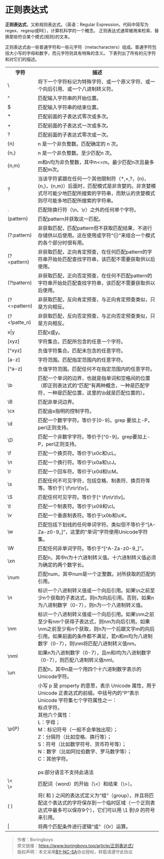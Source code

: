 # 正则表达式
**正则表达式**，又称规则表达式。（英语：Regular Expression，代码中简写为regex、regexp或RE），计算机科学的一个概念。
正则表达式通常被用来检索、替换那些符合某个模式(规则)的文本。

正则表达式由一些普通字符和一些元字符（metacharacters）组成。普通字符包括大小写的字母和数字，而元字符则具有特殊的含义。
下表列出了所有的元字符和对它们的描述。
<table>
 <tr>
  <th>字符</th><th>描述</th> 
</tr>
 <tr>
  <td>\</td><td>将下一个字符标记为特殊字符、或一个原义字符、或一个向后引用、或一个八进制转义符。</td> 
</tr>
 <tr>
  <td>^</td><td>匹配输入字符串的开始位置。</td> 
</tr>
 <tr>
  <td>$</td><td>匹配输入字符串的结束位置。</td> 
</tr>
 <tr>
  <td>*</td><td>匹配前面的子表达式零次或多次。</td> 
</tr>
 <tr>
  <td>+</td><td>匹配前面的子表达式一次或多次。</td> 
</tr>
 <tr>
  <td>?</td><td>匹配前面的子表达式零次或一次。</td> 
</tr>
 <tr>
  <td>{n}</td><td>n 是一个非负整数。匹配确定的 n 次。</td> 
</tr>
 <tr>
  <td>{n,}</td><td>n 是一个非负整数。至少匹配n 次。</td> 
</tr>
 <tr>
  <td>{n,m}</td><td>m和n均为非负整数，其中n<=m。最少匹配n次且最多匹配m次。</td> 
</tr>
 <tr>
  <td>?</td><td>当该字符紧跟在任何一个其他限制符（*,+,?，{n}，{n,}，{n,m}）后面时，匹配模式是非贪婪的。非贪婪模式尽可能少地匹配所搜索的字符串，而默认的贪婪模式则尽可能多地匹配所搜索的字符串。</td> 
</tr>
 <tr>
  <td>.</td><td>匹配除换行符（\n、\r）之外的任何单个字符。</td> 
</tr>
 <tr>
  <td>(pattern)</td><td>匹配pattern并获取这一匹配。</td> 
</tr>
 <tr>
  <td>(?:pattern)</td><td>非获取匹配，匹配pattern但不获取匹配结果，不进行存储供以后使用。这在使用或字符“(|)”来组合一个模式的各个部分时很有用。</td> 
</tr>
 <tr>
  <td>(?=pattern)</td><td>非获取匹配，正向肯定预查，在任何匹配pattern的字符串开始处匹配查找字符串，该匹配不需要获取供以后使用。</td> 
</tr>
 <tr>
  <td>(?!pattern)</td><td>非获取匹配，正向否定预查，在任何不匹配pattern的字符串开始处匹配查找字符串，该匹配不需要获取供以后使用。</td> 
</tr>
 <tr>
  <td>(?<=pattern)</td><td>非获取匹配，反向肯定预查，与正向肯定预查类似，只是方向相反。</td> 
</tr>
 <tr>
  <td>(?<<e>!patte_n)</td><td>非获取匹配，反向否定预查，与正向否定预查类似，只是方向相反。</td> 
</tr>
 <tr>
  <td>x|y</td><td>匹配x或y。</td> 
</tr>
 <tr>
  <td>[xyz]</td><td>字符集合。匹配所包含的任意一个字符。</td> 
</tr>
 <tr>
  <td>[^xyz]</td><td>负值字符集合。匹配未包含的任意字符。</td> 
</tr>
<tr>
  <td>[a-z]</td><td>字符范围。匹配指定范围内的任意字符。</td> 
</tr>
<tr>
  <td>[^a-z]</td><td>负值字符范围。匹配任何不在指定范围内的任意字符。</td> 
</tr>
<tr>
  <td>\b</td><td>匹配一个单词的边界，也就是指单词和空格间的位置（即正则表达式的“匹配”有两种概念，一种是匹配字符，一种是匹配位置，这里的\b就是匹配位置的）。</td> 
</tr>
<tr>
  <td>\B</td><td>匹配非单词边界。</td> 
</tr>
<tr>
  <td>\cx</td><td>匹配由x指明的控制字符。</td> 
</tr>
<tr>
  <td>\d</td><td>匹配一个数字字符。等价于[0-9]。grep 要加上-P，perl正则支持。</td> 
</tr>
<tr>
  <td>\D</td><td>匹配一个非数字字符。等价于[^0-9]。grep要加上-P，perl正则支持。</td> 
</tr>
<tr>
  <td>\f</td><td>匹配一个换页符。等价于\x0c和\cL。</td> 
</tr>
<tr>
  <td>\n</td><td>匹配一个换行符。等价于\x0a和\cJ。</td> 
</tr>
<tr>
  <td>\r</td><td>匹配一个回车符。等价于\x0d和\cM。</td> 
</tr>
<tr>
  <td>\s</td><td>匹配任何不可见字符，包括空格、制表符、换页符等等。等价于[ \f\n\r\t\v]。</td> 
</tr>
<tr>
  <td>\S</td><td>匹配任何可见字符。等价于[^ \f\n\r\t\v]。</td> 
</tr>
<tr>
  <td>\t</td><td>匹配一个制表符。等价于\x09和\cI。</td> 
</tr>
<tr>
  <td>\v</td><td>匹配一个垂直制表符。等价于\x0b和\cK。</td> 
</tr>
<tr>
  <td>\w</td><td>匹配包括下划线的任何单词字符。类似但不等价于“[A-Za-z0-9_]”，这里的"单词"字符使用Unicode字符集。</td> 
</tr>
<tr>
  <td>\W</td><td>匹配任何非单词字符。等价于“[^A-Za-z0-9_]”。</td> 
</tr>
<tr>
  <td>\xn</td><td>匹配n，其中n为十六进制转义值。十六进制转义值必须为确定的两个数字长。</td> 
</tr>
<tr>
  <td>\num</td><td>匹配num，其中num是一个正整数。对所获取的匹配的引用。</td> 
</tr>
<tr>
  <td>\n</td><td>标识一个八进制转义值或一个向后引用。如果\n之前至少n个获取的子表达式，则n为向后引用。否则，如果n为八进制数字（0-7），则n为一个八进制转义值。</td> 
</tr>
<tr>
  <td>\nm</td><td>标识一个八进制转义值或一个向后引用。如果\nm之前至少有nm个获得子表达式，则nm为向后引用。如果\nm之前至少有n个获取，则n为一个后跟文字m的向后引用。如果前面的条件都不满足，若n和m均为八进制数字（0-7），则\nm将匹配八进制转义值nm。</td> 
</tr>
<tr>
  <td>\nml</td><td>如果n为八进制数字（0-7），且m和l均为八进制数字（0-7），则匹配八进制转义值nml。</td> 
</tr>
<tr>
  <td>\un</td><td>匹配n，其中n是一个用四个十六进制数字表示的Unicode字符。</td> 
</tr>

<tr>
  <td>\p{P}</td><td>小写 p 是 property 的意思，表示 Unicode 属性，用于 Unicode 正表达式的前缀。中括号内的“P”表示Unicode 字符集七个字符属性之一：<br/>标点字符。
<br/>其他六个属性：<br/>
L：字母；<br/>
M：标记符号（一般不会单独出现）；<br/>
Z：分隔符（比如空格、换行等）；<br/>
S：符号（比如数学符号、货币符号等）；<br/>
N：数字（比如阿拉伯数字、罗马数字等）；<br/>
C：其他字符。<br/><br/>
ps:部分语言不支持此语法</td> 
</tr>
<tr>
  <td>\<<br/>\></td><td>匹配词（word）的开始（\<）和结束（\>）。</td> 
</tr>
<tr>
  <td>( )</td><td>将( 和 ) 之间的表达式定义为“组”（group），并且将匹配这个表达式的字符保存到一个临时区域（一个正则表达式中最多可以保存9个），它们可以用 \1 到\9 的符号来引用。</td> 
</tr>
<tr>
  <td>|</td><td>将两个匹配条件进行逻辑“或”（Or）运算。</td> 
</tr>
</table>

>作者：Boringboys  
>原文链接：https://www.boringboys.top/article/正则表达式/  
>版权声明：本文采用[BY-NC-SA](https://creativecommons.org/licenses/by-nc-sa/4.0/)协议授权，转载请遵守此协议
